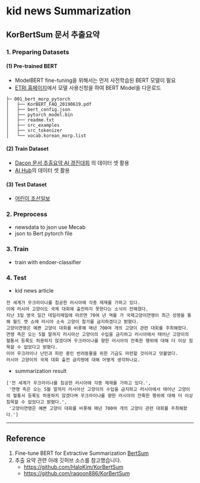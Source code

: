 
# kid news Summarization


## KorBertSum 문서 추출요약 

### 1. Preparing Datasets

#### (1) Pre-trained BERT 
- ModelBERT fine-tuning을 위해서는 먼저 사전학습된 BERT 모델이 필요
- [ETRI 홈페이지](https://aiopen.etri.re.kr/service_dataset.php)에서 모델 사용신청을 하여 BERT Model을 다운로드

```
├─ 001_bert_morp_pytorch
│   ├── KorBERT_FAQ_20190619.pdf
│   ├── bert_config.json
│   ├── pytorch_model.bin
│   ├── readme.txt
│   ├── src_examples
│   ├── src_tokenizer
│   └── vocab.korean_morp.list
```

#### (2) Train Dataset
- [Dacon 문서 추출요약 AI 경진대회](https://dacon.io/competitions/official/235671/data) 의 데이터 셋 활용
- [AI Hub](https://aihub.or.kr/aidata/8054)의 데이터 셋 활용

#### (3) Test Dataset
- [어린이 조선일보](http://kid.chosun.com) 

### 2. Preprocess
- newsdata to json use Mecab
- json to Bert pytorch file

### 3. Train
- train with endoer-classifier

### 4. Test

- kid news article
```
전 세계가 우크라이나를 침공한 러시아에 각종 제재를 가하고 있다.
이에 러시아 고양이도 국제 대회에 출전하지 못한다는 소식이 전해졌다.
지난 3일 영국 일간 데일리메일에 따르면 70여 년 역를 가 국제고양이연맹이 최근 성명을 통해 월드 캣 쇼에 러시아 소속 고양이 참가를 금지하겠다고 밝혔다.
고양이연맹은 예쁜 고양이 대회를 비롯해 매년 700여 개의 고양이 관련 대회를 주최해왔다.
연맹 측은 오는 5월 말까지 러시아산 고양이의 수입을 금지하고 러시아에서 태어난 고양이의 혈통서 등록도 허용하지 않겠다며 우크라이나를 향한 러시아의 잔혹한 행위에 대해 더 이상 침묵할 수 없었다고 밝혔다.
이어 우크라이나 난민과 피란 중인 반려동물을 위한 기금도 마련할 것이라고 덧붙였다.
러시아 고양이의 국제 대회 출전 금지령에 대해 어떻게 생각하나요.
```

- summarization result
```
['전 세계가 우크라이나를 침공한 러시아에 각종 제재를 가하고 있다.',
 '연맹 측은 오는 5월 말까지 러시아산 고양이의 수입을 금지하고 러시아에서 태어난 고양이의 혈통서 등록도 허용하지 않겠다며 우크라이나를 향한 러시아의 잔혹한 행위에 대해 더 이상 침묵할 수 없었다고 밝혔다.',
 '고양이연맹은 예쁜 고양이 대회를 비롯해 매년 700여 개의 고양이 관련 대회를 주최해왔다.']
```

---

## Reference
1. Fine-tune BERT for Extractive Summarization [BertSum](https://github.com/nlpyang/BertSum)
2. 추출 요약 관련 아래 깃허브 소스를 참고했습니다.
	- https://github.com/HaloKim/KorBertSum
	- https://github.com/raqoon886/KorBertSum